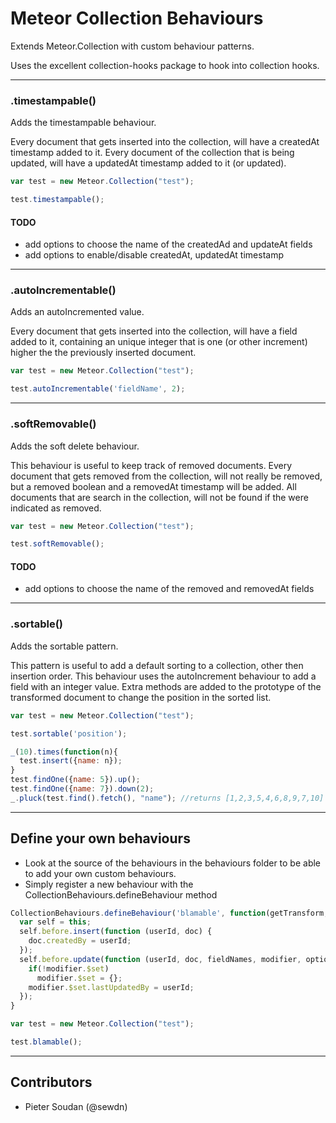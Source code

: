 # Meteor Collection Behaviours

Extends Meteor.Collection with custom behaviour patterns.

Uses the excellent collection-hooks package to hook into collection hooks.

--------------------------------------------------------------------------------

### .timestampable()

Adds the timestampable behaviour.

Every document that gets inserted into the collection, will have a createdAt timestamp added to it.
Every document of the collection that is being updated, will have a updatedAt timestamp added to it (or updated).

```javascript
var test = new Meteor.Collection("test");

test.timestampable();
```

#### TODO
- add options to choose the name of the createdAd and updateAt fields
- add options to enable/disable createdAt, updatedAt timestamp

--------------------------------------------------------------------------------

### .autoIncrementable()

Adds an autoIncremented value.

Every document that gets inserted into the collection, will have a field added to it, containing an unique integer that is one (or other increment) higher the the previously inserted document.

```javascript
var test = new Meteor.Collection("test");

test.autoIncrementable('fieldName', 2);
```

--------------------------------------------------------------------------------

### .softRemovable()

Adds the soft delete behaviour.

This behaviour is useful to keep track of removed documents.
Every document that gets removed from the collection, will not really be removed, but a removed boolean and a removedAt timestamp will be added.
All documents that are search in the collection, will not be found if the were indicated as removed.

```javascript
var test = new Meteor.Collection("test");

test.softRemovable();
```

#### TODO
- add options to choose the name of the removed and removedAt fields

--------------------------------------------------------------------------------

### .sortable()

Adds the sortable pattern.

This pattern is useful to add a default sorting to a collection, other then insertion order.
This behaviour uses the autoIncrement behaviour to add a field with an integer value. Extra methods are added to the prototype of the transformed document to change the position in the sorted list.

```javascript
var test = new Meteor.Collection("test");

test.sortable('position');

_(10).times(function(n){
  test.insert({name: n});
}
test.findOne({name: 5}).up();
test.findOne({name: 7}).down(2);
_.pluck(test.find().fetch(), "name"); //returns [1,2,3,5,4,6,8,9,7,10]

```

--------------------------------------------------------------------------------

## Define your own behaviours

- Look at the source of the behaviours in the behaviours folder to be able to add your own custom behaviours.
- Simply register a new behaviour with the CollectionBehaviours.defineBehaviour method

```javascript
CollectionBehaviours.defineBehaviour('blamable', function(getTransform, args){
  var self = this;
  self.before.insert(function (userId, doc) {
    doc.createdBy = userId;
  });
  self.before.update(function (userId, doc, fieldNames, modifier, options) {
    if(!modifier.$set)
      modifier.$set = {};
    modifier.$set.lastUpdatedBy = userId;
  });
}

var test = new Meteor.Collection("test");

test.blamable();
```


--------------------------------------------------------------------------------


## Contributors

- Pieter Soudan (@sewdn)
